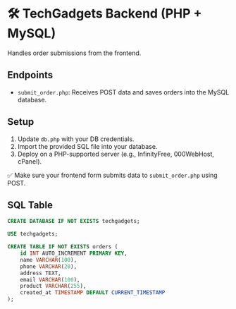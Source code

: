 # 🛠️ TechGadgets Backend (PHP + MySQL)

Handles order submissions from the frontend.

## Endpoints

- `submit_order.php`: Receives POST data and saves orders into the MySQL database.

## Setup

1. Update `db.php` with your DB credentials.
2. Import the provided SQL file into your database.
3. Deploy on a PHP-supported server (e.g., InfinityFree, 000WebHost, cPanel).

✅ Make sure your frontend form submits data to `submit_order.php` using POST.

## SQL Table

```sql
CREATE DATABASE IF NOT EXISTS techgadgets;

USE techgadgets;

CREATE TABLE IF NOT EXISTS orders (
    id INT AUTO_INCREMENT PRIMARY KEY,
    name VARCHAR(100),
    phone VARCHAR(20),
    address TEXT,
    email VARCHAR(100),
    product VARCHAR(255),
    created_at TIMESTAMP DEFAULT CURRENT_TIMESTAMP
);
```
